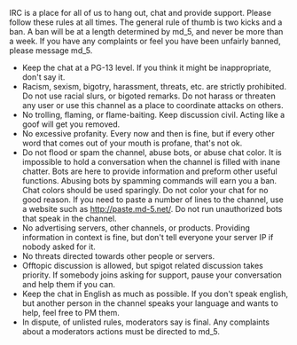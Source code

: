 IRC is a place for all of us to hang out, chat and provide support. Please follow these rules at all times. The general rule of thumb is two kicks and a ban. A ban will be at a length determined by md_5, and never be more than a week. If you have any complaints or feel you have been unfairly banned, please message md_5.


* Keep the chat at a PG-13 level.  If you think it might be inappropriate, don't say it.
* Racism, sexism, bigotry, harassment, threats, etc. are strictly prohibited. Do not use racial slurs, or bigoted remarks. Do not harass or threaten any user or use this channel as a place to coordinate attacks on others.
* No trolling, flaming, or flame-baiting. Keep discussion civil. Acting like a goof will get you removed.
* No excessive profanity. Every now and then is fine, but if every other word that comes out of your mouth is profane, that's not ok.
* Do not flood or spam the channel, abuse bots, or abuse chat color. It is impossible to hold a conversation when the channel is filled with inane chatter. Bots are here to provide information and preform other useful functions. Abusing bots by spamming commands will earn you a ban. Chat colors should be used sparingly. Do not color your chat for no good reason. If you need to paste a number of lines to the channel, use a website such as http://paste.md-5.net/. Do not run unauthorized bots that speak in the channel.
* No advertising servers, other channels, or products. Providing information in context is fine, but don't tell everyone your server IP if nobody asked for it.
* No threats directed towards other people or servers. 
* Offtopic discussion is allowed, but spigot related discussion takes priority. If somebody joins asking for support, pause your conversation and help them if you can.
* Keep the chat in English as much as possible. If you don't speak english, but another person in the channel speaks your language and wants to help, feel free to PM them.
* In dispute, of unlisted rules, moderators say is final. Any complaints about a moderators actions must be directed to md_5.
